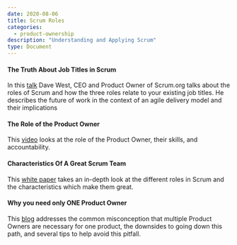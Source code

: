 ```yaml
---
date: 2020-08-06
title: Scrum Roles
categories:
  - product-ownership
description: "Understanding and Applying Scrum"
type: Document
---
```

#### The Truth About Job Titles in Scrum
In this [talk](https://www.scrum.org/resources/truth-about-job-titles-scrum) Dave West, CEO and Product Owner of Scrum.org talks about the roles of Scrum and how the three roles relate to your existing job titles. He describes the future of work in the context of an agile delivery model and their implications

#### The Role of the Product Owner
This [video](https://www.scrum.org/resources/role-product-owner) looks at the role of the Product Owner, their skills, and accountability.

#### Characteristics Of A Great Scrum Team
This [white paper](https://www.scrum.org/resources/characteristics-great-scrum-team-0) takes an in-depth look at the different roles in Scrum and the characteristics which make them great.

#### Why you need only ONE Product Owner
This [blog](https://www.scrum.org/resources/blog/why-you-need-only-one-product-owner) addresses the common misconception that multiple Product Owners are necessary for one product, the downsides to going down this path, and several tips to help avoid this pitfall.
